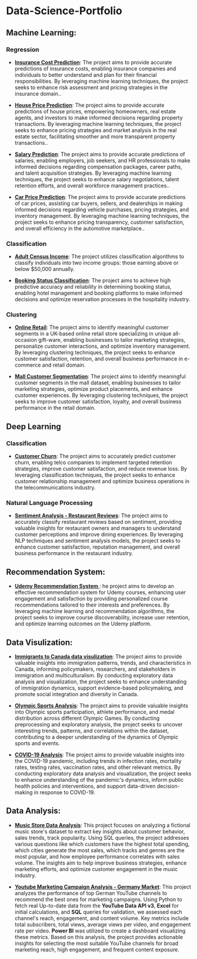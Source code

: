 # Data-Science-Portfolio #

## Machine Learning:
### Regression
* __[Insurance Cost Prediction](https://github.com/amrahmed95/Data-Science-Portfolio/tree/master/Machine%20Learning/Regression/Insurance%20cost%20predictor)__: The project aims to provide accurate predictions of insurance costs, enabling insurance companies and individuals to better understand and plan for their financial responsibilities. By leveraging machine learning techniques, the project seeks to enhance risk assessment and pricing strategies in the insurance domain..

* __[House Price Prediction](https://github.com/amrahmed95/Data-Science-Portfolio/tree/master/Machine%20Learning/Regression/USA%20House%20Price%20Prediction)__: The project aims to provide accurate predictions of house prices, empowering homeowners, real estate agents, and investors to make informed decisions regarding property transactions. By leveraging machine learning techniques, the project seeks to enhance pricing strategies and market analysis in the real estate sector, facilitating smoother and more transparent property transactions..

* __[Salary Prediction](https://github.com/amrahmed95/Data-Science-Portfolio/tree/master/Machine%20Learning/Regression/Predicting%20Data%20Science%20Salaries%20APP)__: The project aims to provide accurate predictions of salaries, enabling employers, job seekers, and HR professionals to make informed decisions regarding compensation packages, career paths, and talent acquisition strategies. By leveraging machine learning techniques, the project seeks to enhance salary negotiations, talent retention efforts, and overall workforce management practices..

* __[Car Price Prediction](https://github.com/amrahmed95/Data-Science-Portfolio/tree/master/Machine%20Learning/Regression/Car%20Price%20Prediction)__: The project aims to provide accurate predictions of car prices, assisting car buyers, sellers, and dealerships in making informed decisions regarding vehicle purchases, pricing strategies, and inventory management. By leveraging machine learning techniques, the project seeks to enhance pricing transparency, customer satisfaction, and overall efficiency in the automotive marketplace..


### Classification
* __[Adult Census Income](https://github.com/amrahmed95/Data-Science-Portfolio/tree/master/Machine%20Learning/Classification/Adult%20Census%20Income)__: The project utilizes classification algorithms to classify individuals into two income groups: those earning above or below $50,000 annually.

* __[Booking Status Classification](https://github.com/amrahmed95/Data-Science-Portfolio/tree/master/Machine%20Learning/Classification/Booking%20Status%20Classification)__: The project aims to achieve high predictive accuracy and reliability in determining booking status, enabling hotel management and booking platforms to make informed decisions and optimize reservation processes in the hospitality industry.


### Clustering
* __[Online Retail](https://github.com/amrahmed95/Data-Science-Portfolio/tree/master/Machine%20Learning/Clustering/Online%20Retail%20II)__: The project aims to identify meaningful customer segments in a UK-based online retail store specializing in unique all-occasion gift-ware, enabling businesses to tailor marketing strategies, personalize customer interactions, and optimize inventory management. By leveraging clustering techniques, the project seeks to enhance customer satisfaction, retention, and overall business performance in e-commerce and retail domain.


* __[Mall Customer Segmentation](https://github.com/amrahmed95/Data-Science-Portfolio/tree/master/Machine%20Learning/Clustering/mall%20customer%20segmentation)__: The project aims to identify meaningful customer segments in the mall dataset, enabling businesses to tailor marketing strategies, optimize product placements, and enhance customer experiences. By leveraging clustering techniques, the project seeks to improve customer satisfaction, loyalty, and overall business performance in the retail domain.


## Deep Learning 

### Classification
* __[Customer Churn](https://github.com/amrahmed95/Data-Science-Portfolio/tree/master/Deep%20Learning/Telco%20Customer%20Churn)__: The project aims to accurately predict customer churn, enabling telco companies to implement targeted retention strategies, improve customer satisfaction, and reduce revenue loss. By leveraging classification techniques, the project seeks to enhance customer relationship management and optimize business operations in the telecommunications industry.

### Natural Language Processing 
* __[Sentiment Analysis - Restaurant Reviews](https://github.com/amrahmed95/Data-Science-Portfolio/tree/master/NLP/Restaurant%20Review%20-%20Sentiment%20Analysis)__: The project aims to accurately classify restaurant reviews based on sentiment, providing valuable insights for restaurant owners and managers to understand customer perceptions and improve dining experiences. By leveraging NLP techniques and sentiment analysis models, the project seeks to enhance customer satisfaction, reputation management, and overall business performance in the restaurant industry.

## Recommendation System:
* __[Udemy Recommendation System ](https://github.com/amrahmed95/Data-Science-Portfolio/tree/master/Recommendation%20System/Udemy%20Recommendation%20System)__: he project aims to develop an effective recommendation system for Udemy courses, enhancing user engagement and satisfaction by providing personalized course recommendations tailored to their interests and preferences. By leveraging machine learning and recommendation algorithms, the project seeks to improve course discoverability, increase user retention, and optimize learning outcomes on the Udemy platform.


## Data Visulization:
* __[Immigrants to Canada data visulization](https://github.com/amrahmed95/Data-Science-Portfolio/tree/master/Data%20Visualization/Canada%20Immigration)__: The project aims to provide valuable insights into immigration patterns, trends, and characteristics in Canada, informing policymakers, researchers, and stakeholders in immigration and multiculturalism. By conducting exploratory data analysis and visualization, the project seeks to enhance understanding of immigration dynamics, support evidence-based policymaking, and promote social integration and diversity in Canada.

* __[Olympic Sports Analysis](https://github.com/amrahmed95/Data-Science-Portfolio/tree/master/Data%20Visualization/Olympic%20Sports%20Analysis%20-%20Preprocessing)__: The project aims to provide valuable insights into Olympic sports participation, athlete performance, and medal distribution across different Olympic Games. By conducting preprocessing and exploratory analysis, the project seeks to uncover interesting trends, patterns, and correlations within the dataset, contributing to a deeper understanding of the dynamics of Olympic sports and events.

* __[COVID-19 Analysis](https://github.com/amrahmed95/Data-Science-Portfolio/tree/master/Data%20Visualization/Covid-19%20Project%20-%20EDA%20and%20Visualization)__: The project aims to provide valuable insights into the COVID-19 pandemic, including trends in infection rates, mortality rates, testing rates, vaccination rates, and other relevant metrics. By conducting exploratory data analysis and visualization, the project seeks to enhance understanding of the pandemic's dynamics, inform public health policies and interventions, and support data-driven decision-making in response to COVID-19.


## Data Analysis:

* __[Music Store Data Analysis](https://github.com/amrahmed95/Data-Science-Portfolio/tree/master/Data%20Analysis/Music%20Store%20Analysis)__: This project focuses on analyzing a fictional music store's dataset to extract key insights about customer behavior, sales trends, track popularity. Using SQL queries, the project addresses various questions like which customers have the highest total spending, which cities generate the most sales, which tracks and genres are the most popular, and how employee performance correlates with sales volume. The insights aim to help improve business strategies, enhance marketing efforts, and optimize customer engagement in the music industry.

* __[Youtube Marketing Campaign Analysis - Germany Market](https://github.com/amrahmed95/Data-Science-Portfolio/tree/master/Data%20Analysis/Top%20German%20youtubers)__: This project analyzes the performance of top German YouTube channels to recommend the best ones for marketing campaigns. Using Python to fetch real Up-to-date data from the **YouTube Data API v3**, **Excel** for initial calculations, and **SQL** queries for validation, we assessed each channel's reach, engagement, and content volume. Key metrics include total subscribers, total views, average views per video, and engagement rate per video. **Power BI** was utilized to create a dashboard visualizing these metrics. Based on this analysis, the project provides actionable insights for selecting the most suitable YouTube channels for broad marketing reach, high engagement, and frequent content exposure.
